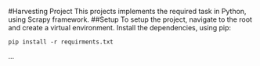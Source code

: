 #Harvesting Project
This projects implements the required task in Python, using Scrapy framework.
##Setup
To setup the project, navigate to the root and create a virtual environment.
Install the dependencies, using pip:
```
pip install -r requirments.txt
```
...